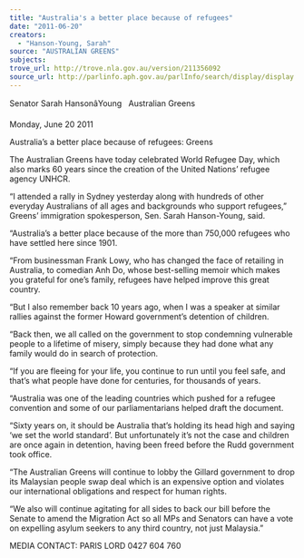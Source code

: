 ```yaml
---
title: "Australia's a better place because of refugees"
date: "2011-06-20"
creators:
  - "Hanson-Young, Sarah"
source: "AUSTRALIAN GREENS"
subjects:
trove_url: http://trove.nla.gov.au/version/211356092
source_url: http://parlinfo.aph.gov.au/parlInfo/search/display/display.w3p;query=Id%3A%22media/pressrel/859286%22
---
```


 Senator Sarah HansonâYoung   Australian Greens 

 Monday, June 20 2011 

 Australia’s a better place because of refugees: Greens 

 The Australian Greens have today celebrated World Refugee Day, which also marks 60  years since the creation of the United Nations’ refugee agency UNHCR. 

 “I attended a rally in Sydney yesterday along with hundreds of other everyday Australians of  all ages and backgrounds who support refugees,” Greens’ immigration spokesperson, Sen.  Sarah Hanson-Young, said. 

 “Australia’s a better place because of the more than 750,000 refugees who have settled here  since 1901.  

 “From businessman Frank Lowy, who has changed the face of retailing in Australia, to  comedian Anh Do, whose best-selling memoir which makes you grateful for one’s family,  refugees have helped improve this great country. 

 “But I also remember back 10 years ago, when I was a speaker at similar rallies against the  former Howard government’s detention of children. 

 “Back then, we all called on the government to stop condemning vulnerable people to a  lifetime of misery, simply because they had done what any family would do in search of  protection. 

 “If you are fleeing for your life, you continue to run until you feel safe, and that’s what people  have done for centuries, for thousands of years. 

 “Australia was one of the leading countries which pushed for a refugee convention and some  of our parliamentarians helped draft the document. 

 “Sixty years on, it should be Australia that’s holding its head high and saying ‘we set the  world standard’. But unfortunately it’s not the case and children are once again in detention,  having been freed before the Rudd government took office. 

 “The Australian Greens will continue to lobby the Gillard government to drop its Malaysian  people swap deal which is an expensive option and violates our international obligations and  respect for human rights. 

 “We also will continue agitating for all sides to back our bill before the Senate to amend the  Migration Act so all MPs and Senators can have a vote on expelling asylum seekers to any  third country, not just Malaysia.”  

 MEDIA CONTACT: PARIS LORD 0427 604 760 

